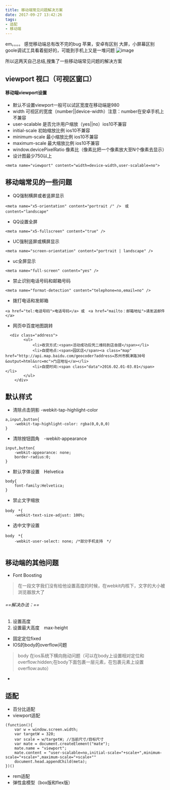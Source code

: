 ```yaml
---
title: 移动端常见问题解决方案
date: 2017-09-27 13:42:26
tags:
- 适配
- 移动端
---
```

em。。。。 
感觉移动端总有改不完的bug
苹果，安卓有区别
大屏，小屏幕区别<!--more-->
goole调试工具看着挺好的，可能到手机上又是一堆问题
![image](/img/artImg/09271.jpg)

所以这两天自己总结,搜集了一些移动端常见问题的解决方案

## viewport 视口（可视区窗口）
#### 移动端viewport设置
- 默认不设置viewport一般可以试区宽度在移动端是980
- width 可视区的宽度（number||device-width）注意：number在安卓手机上不兼容
-  user-scalable 是否允许用户缩放（yes||no）ios10不兼容
- initial-scale 初始缩放比例 ios10不兼容 
- minimum-scale 最小缩放比例 ios10不兼容
- maximum-scale 最大缩放比例 ios10不兼容
- window.devicePixelRatio 像素比（像素比把一个像素放大至N个像素去显示）
- 设计图最少750以上

```
<meta name="viewport" content="width=device-width,user-scalable=no">
```

## 移动端常见的一些问题
- QQ强制横屏或者竖屏显示

```
<meta name="x5-orientation" content="portrait /" />　或　content="landscape"　
```
- QQ设置全屏
```
<meta name="x5-fullscreen" content="true" />
```
- UC强制竖屏或横屏显示
```
<meta name="screen-orientation" content="portrait | landscape" />
```
- uc全屏显示
```
<meta name="full-screen" content="yes" />
```
- 禁止识别电话号码和邮箱号码
```
<meta name="format-detection" content="telephone=no,email=no" />
```
- 拨打电话和发邮箱
```
<a href="tel:电话号码">电话号码</a> 或　<a href="mailto：邮箱地址">请发送邮件</a>
```
- 网页中百度地图跳转
```
  <div class="address">
        <ul>
            <li>收货方式:<span>活动成功后凭二维码到店自提</span></li>
            <li>自提地点:<span>园区店</span><a class="map" href="http://api.map.baidu.com/geocoder?address=苏州市枫津路30号&output=html&src=mc">门店地址</a></li>
            <li>自提时间:<span class="data">2016.02.01-03.01</span></li>
        </ul>
    </div>
```
## 默认样式
- 清除点击阴影 -webkit-tap-highlight-color
```
a,input,button{
    -webkit-tap-highlight-color: rgba(0,0,0,0)
}
```
- 清除按钮圆角　-webkit-appearance
```
input,button{
    -webkit-appearance: none;
    border-radius:0;
}
```
- 默认字体设置　Helvetica
```
body{
    font-family:Helvetica;
}
```
- 禁止文字缩放
```
body　*{
    -webkit-text-size-adjust: 100%;

```
- 选中文字设置
```
body　*{
    -webkit-user-select: none; /*部分手机支持　*/
    

```
## 移动端的其他问题
- Font Boosting
> 在一段文字我们没有给他设置高度的时候，在webkit内核下，文字的大小被浏览器放大了

###### ==解决办法：==
1. 设置高度
2. 设置最大高度　max-height
- 固定定位fixed
- IOS的body的overflow问题
> body 在ios系统下横向拖动问题（可以在body上设置相对定位和overflow:hidden;在body下面包裹一层元素，在包裹元素上设置overflow:auto）
- 
## 适配
- 百分比适配
- viewport适配

```
(function(){
    var w = window.screen.width;
    var targetW = 320;
    var scale = w/targetW; //当前尺寸/目标尺寸
    var mate = document.createElement("mate");
    mate.name = "viewport";
    mate.content = "user-scalable=no,initial-scale="+scale+",minimum-scale="+scale+",maximum-scale="+scale+""
    document.head.appendChild(meta);
})()

```
- rem适配
- 弹性盒模型（box版和flex版）
